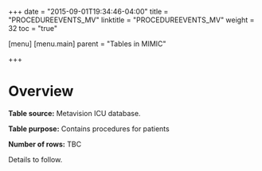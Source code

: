 +++
date = "2015-09-01T19:34:46-04:00"
title = "PROCEDUREEVENTS_MV"
linktitle = "PROCEDUREEVENTS_MV"
weight = 32
toc = "true"

[menu]
  [menu.main]
    parent = "Tables in MIMIC"

+++


# Overview

**Table source:** Metavision ICU database.

**Table purpose:** Contains procedures for patients

**Number of rows:** TBC

Details to follow.

<!--

**Links to:**

* PATIENTS on `SUBJECT_ID`
* ADMISSIONS on `HADM_ID`
* D\_ICD\_PROCEDURES on `ICD9_CODE`

# Table columns

Name | Postgres data type 
---- | ---- 
SUBJECT\_ID | INT
HADM\_ID | INT
PROC\_SEQ\_NUM | INT
ICD9\_CODE | VARCHAR(20)
	
# Detailed Description

## `SUBJECT_ID`, `HADM_ID`

Identifiers which specify the patient: `SUBJECT_ID` is unique to a patient and `HADM_ID` is unique to a patient hospital stay.

## `PROC_SEQ_NUM`

`PROC_SEQ_NUM` provides the order in which the procedures were performed.

## `ICD9_CODE`

`CODE` provides the code for the given procedure. 

# Important considerations

* In MIMIC-III v1.0, only ICD-9 codes are used for recording procedures.

-->
